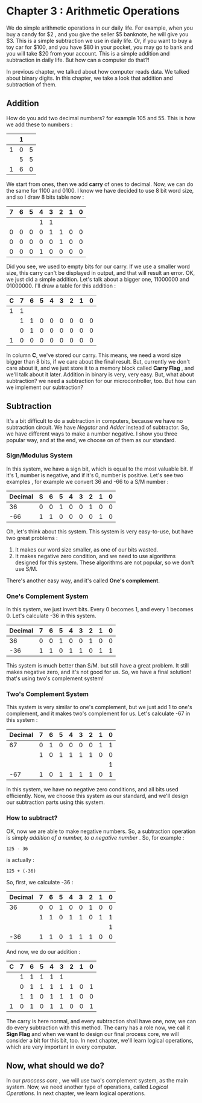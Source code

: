 # Chapter 3 : Arithmetic Operations
We do simple arithmetic operations in our daily life. For example, when you buy a candy for $2 , and you give the seller $5 banknote, he will give you $3. This is a simple subtraction we use in daily life. Or, if you want to buy a toy car for $100, and you have $80 in your pocket, you may go to bank and you will take $20 from your account. This is a simple addition and subtraction in daily life. But how can a computer do that?! 

In previous chapter, we talked about how computer reads data. We talked about binary digits. In this chapter, we take a look that addition and subtraction of them. 

## Addition
How do you add two decimal numbers? for example 105 and 55. This is how we add these to numbers :

|   | 1   |    |
|---|:---:|---:|
|1  | 0   | 5  |
|   | 5   | 5  |
|1  | 6   | 0  |

We start from ones, then we add **carry** of ones to decimal. Now, we can do the same for 1100 and 0100. I know we have decided to use 8 bit word size, and so I draw 8 bits table now :

|7  |6    |5    |4    |3    |2    |1    |0  |
|---|:---:|:---:|:---:|:---:|:---:|:---:|--:|
|   |     |     |1    |1    |     |     |   |
|0|0|0|0|1|1|0|0|
|0|0|0|0|0|1|0|0|
|0|0|0|1|0|0|0|0|

Did you see, we used to empty bits for our carry. If we use a smaller word size, this carry can't be displayed in output, and that will result an error. OK, we just did a simple addition. Let's talk about a bigger one, 11000000 and 01000000. I'll draw a table for this addition :

|C  |7    |6    |5    |4    |3    |2    |1    |0   |
|---|:---:|:---:|:---:|:---:|:---:|:---:|:---:|---:|
|1  |1    |     |     |     |     |     |     |    |
|   |1    |1    |0    |0    |0    |0    |0    |0   |
|   |0    |1    |0    |0    |0    |0    |0    |0   |
|1  |0    |0    |0    |0    |0    |0    |0    |0   |

In column **C**, we've stored our carry. This means, we need a word size bigger than 8 bits, if we care about the final result. But, currently we don't care about it, and we just store it to a memory block called **Carry Flag** , and we'll talk about it later. Addition in binary is very, very easy. But, what about subtraction? we need a subtraction for our microcontroller, too. But how can we implement our subtraction?
## Subtraction
It's a bit difficult to do a subtraction in computers, because we have no subtraction circuit. We have *Negator* and *Adder* instead of subtractor. So, we have different ways to make a number negative. I show you three popular way, and at the end, we choose on of them as our standard. 
### Sign/Modulus System
In this system, we have a sign bit, which is equal to the most valuable bit. If it's 1, number is negative, and if it's 0, number is positive. Let's see two examples , for example we convert 36 and -66 to a S/M number :

|Decimal | S   | 6   | 5   | 4   | 3   | 2   | 1   | 0  |
|--------|:---:|:---:|:---:|:---:|:---:|:---:|:---:|---:|
|36      |0    |0    |1    |0    |0    |1    |0    |0   |
|-66     |1    |1    |0    |0    |0    |0    |1    |0   |

Oh, let's think about this system. This system is very easy-to-use, but have two great problems :

1. It makes our word size smaller, as one of our bits wasted. 
2. It makes negative zero condition, and we need to use algorithms designed for this system. These algorithms are not popular, so we don't use S/M. 

There's another easy way, and it's called **One's complement**. 
### One's Complement System
In this system, we just invert bits. Every 0 becomes 1, and every 1 becomes 0. Let's calculate -36 in this system. 

|Decimal | 7   | 6   | 5   | 4   | 3   | 2   | 1   | 0  |
|--------|:---:|:---:|:---:|:---:|:---:|:---:|:---:|---:|
|36      | 0   | 0   | 1   | 0   | 0   |1    | 0   | 0  |
|-36     | 1   | 1   | 0   | 1   | 1   |0    | 1   | 1  |

This system is much better than S/M. but still have a great problem. It still makes negative zero, and it's not good for us. So, we have a final solution! that's using two's complement system!

### Two's Complement System
This system is very similar to one's complement, but we just add 1 to one's complement, and it makes two's complement for us. Let's calculate -67 in this system :

|Decimal | 7   | 6   | 5   | 4   | 3   | 2   | 1   | 0  |
|--------|:---:|:---:|:---:|:---:|:---:|:---:|:---:|---:|
|67      | 0   |1    |0    |0    |0    |0    |1    |1   |
|        | 1   |0    |1    |1    |1    |1    |0    |0   |
|        |     |     |     |     |     |     |     |1   |
|-67     | 1   |0    |1    |1    |1    |1    |0    |1   |

In this system, we have no negative zero conditions, and all bits used efficiently. Now, we choose this system as our standard, and we'll design our subtraction parts using this system.

### How to subtract?
OK, now we are able to make negative numbers. So, a subtraction operation is simply *addition of a number, to a negative number* . So, for example :

```
125 - 36
```

is actually :

```
125 + (-36)
```

So, first, we calculate -36 :

|Decimal |7    |6    |5    |4    |3    |2    |1    |0   |
|--------|:---:|:---:|:---:|:---:|:---:|:---:|:---:|---:|
|36      |0    |0    |1    |0    |0    |1    |0    |0   |
|        |1    |1    |0    |1    |1    |0    |1    |1   |
|        |     |     |     |     |     |     |     |1   |
|-36     |1    |1    |0    |1    |1    |1    |0    |0   |

And now, we do our addition :

|C  |7    | 6   | 5   | 4   | 3   | 2   | 1   | 0  |
|---|:---:|:---:|:---:|:---:|:---:|:---:|:---:|---:|
|   |1    |1    |1    |1    |1    |     |     |    |
|   |0    |1    |1    |1    |1    |1    |0    |1   |
|   |1    |1    |0    |1    |1    |1    |0    |0   |
|1  |0    |1    |0    |1    |1    |0    |0    |1   |


The carry is here normal, and every subtraction shall have one, now, we can do every subtraction with this method. The carry has a role now, we call it **Sign Flag** and when we want to design our final process core, we will consider a bit for this bit, too. In next chapter, we'll learn logical operations, which are very important in every computer. 

## Now, what should we do?
In our *proccess core* , we will use two's complement system, as the main system. Now, we need another type of operations, called *Logical Operations*. In next chapter, we learn logical operations. 
